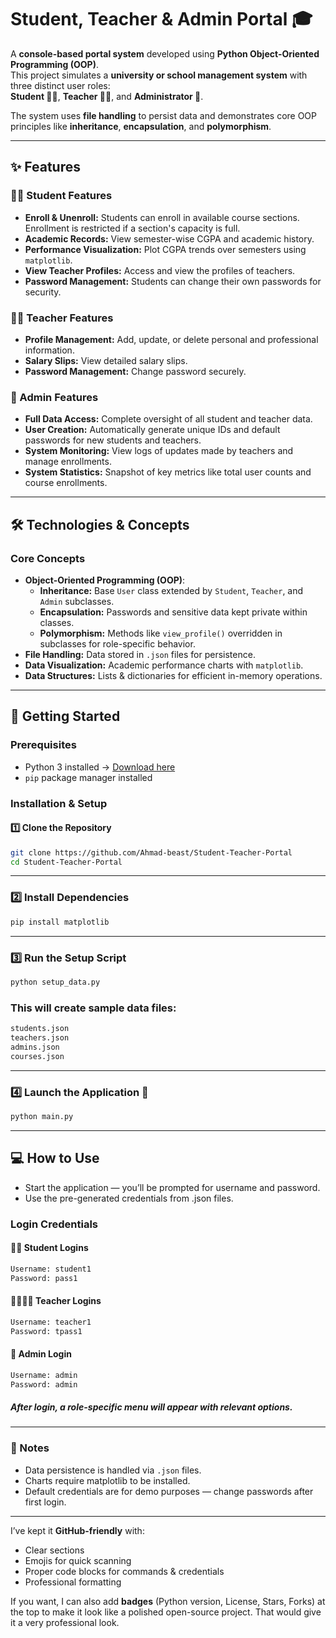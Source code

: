 # Student, Teacher & Admin Portal 🎓

A **console-based portal system** developed using **Python Object-Oriented Programming (OOP)**.  
This project simulates a **university or school management system** with three distinct user roles:  
**Student 🧑‍🎓**, **Teacher 🧑‍🏫**, and **Administrator 💼**.

The system uses **file handling** to persist data and demonstrates core OOP principles like **inheritance**, **encapsulation**, and **polymorphism**.

---

## ✨ Features

### 👨‍🎓 Student Features
- **Enroll & Unenroll:** Students can enroll in available course sections. Enrollment is restricted if a section's capacity is full.
- **Academic Records:** View semester-wise CGPA and academic history.
- **Performance Visualization:** Plot CGPA trends over semesters using `matplotlib`.
- **View Teacher Profiles:** Access and view the profiles of teachers.
- **Password Management:** Students can change their own passwords for security.

### 👩‍🏫 Teacher Features
- **Profile Management:** Add, update, or delete personal and professional information.
- **Salary Slips:** View detailed salary slips.
- **Password Management:** Change password securely.

### 💼 Admin Features
- **Full Data Access:** Complete oversight of all student and teacher data.
- **User Creation:** Automatically generate unique IDs and default passwords for new students and teachers.
- **System Monitoring:** View logs of updates made by teachers and manage enrollments.
- **System Statistics:** Snapshot of key metrics like total user counts and course enrollments.

---

## 🛠️ Technologies & Concepts

### **Core Concepts**
- **Object-Oriented Programming (OOP)**:
  - **Inheritance:** Base `User` class extended by `Student`, `Teacher`, and `Admin` subclasses.
  - **Encapsulation:** Passwords and sensitive data kept private within classes.
  - **Polymorphism:** Methods like `view_profile()` overridden in subclasses for role-specific behavior.
- **File Handling:** Data stored in `.json` files for persistence.
- **Data Visualization:** Academic performance charts with `matplotlib`.
- **Data Structures:** Lists & dictionaries for efficient in-memory operations.

---

## 🚀 Getting Started

### **Prerequisites**
- Python 3 installed → [Download here](https://www.python.org/downloads/)
- `pip` package manager installed

### **Installation & Setup**

#### 1️⃣ Clone the Repository
```bash
git clone https://github.com/Ahmad-beast/Student-Teacher-Portal
cd Student-Teacher-Portal
```
---
### 2️⃣ Install Dependencies
```bash
pip install matplotlib
```
---
### 3️⃣ Run the Setup Script
```bash
python setup_data.py
```

### This will create sample data files:
```bash
students.json
teachers.json
admins.json
courses.json
```
---
### 4️⃣ Launch the Application 🎉
```bash
python main.py
```
---

## 💻 How to Use

- Start the application — you’ll be prompted for username and password.
- Use the pre-generated credentials from .json files.

### Login Credentials

#### 🧑‍🎓 Student Logins
   ```bash
   Username: student1
   Password: pass1
```
#### 🧑‍🎓🧑‍🏫 Teacher Logins
   ```bash
   Username: teacher1
   Password: tpass1
```
#### 💼 Admin Login
   ```bash
   Username: admin
   Password: admin
```

##### After login, a role-specific menu will appear with relevant options.
---

### 📌 Notes
- Data persistence is handled via `.json` files.
- Charts require matplotlib to be installed.
- Default credentials are for demo purposes — change passwords after first login.

---



I’ve kept it **GitHub-friendly** with:
- Clear sections
- Emojis for quick scanning
- Proper code blocks for commands & credentials
- Professional formatting  

If you want, I can also add **badges** (Python version, License, Stars, Forks) at the top to make it look like a polished open-source project. That would give it a very professional look.














